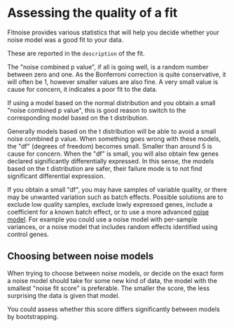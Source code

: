 
Assessing the quality of a fit
===

Fitnoise provides various statistics that will help you decide whether your noise model was a good fit to your data.

These are reported in the `description` of the fit.

The "noise combined p value", if all is going well, is a random number between zero and one. As the Bonferroni correction is quite conservative, it will often be 1, however smaller values are also fine. A very small value is cause for concern, it indicates a poor fit to the data.

If using a model based on the normal distribution and you obtain a small "noise combined p value", this is good reason to switch to the corresponding model based on the t distribution.

Generally models based on the t distribution will be able to avoid a small noise combined p value. When something goes wrong with these models, the "df" (degrees of freedom) becomes small. Smaller than around 5 is cause for concern. When the "df" is small, you will also obtain few genes declared significantly differentially expressed. In this sense, the models based on the t distribution are safer, their failure mode is to not find significant differential expression.

If you obtain a small "df", you may have samples of variable quality, or there may be unwanted variation such as batch effects. Possible solutions are to exclude low quality samples, exclude lowly expressed genes, include a coefficient for a known batch effect, or to use a more advanced [noise model](models.md). For example you could use a noise model with per-sample variances, or a noise model that includes random effects identified using control genes.

Choosing between noise models
---

When trying to choose between noise models, or decide on the exact form a noise model should take for some new kind of data, the model with the smallest "noise fit score" is preferable. The smaller the score, the less surprising the data is given that model.

You could assess whether this score differs significantly between models by bootstrapping.